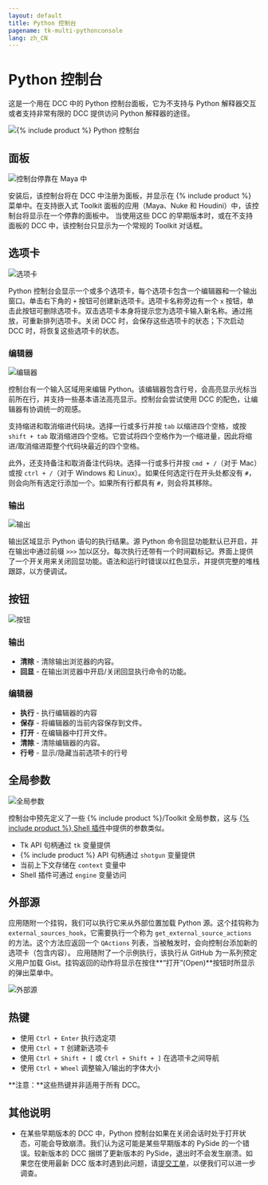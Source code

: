 ```yaml
---
layout: default
title: Python 控制台
pagename: tk-multi-pythonconsole
lang: zh_CN
---
```


# Python 控制台

这是一个用在 DCC 中的 Python 控制台面板，它为不支持与 Python 解释器交互或者支持非常有限的 DCC 提供访问 Python 解释器的途径。

![{% include product %} Python 控制台](../images/apps/multi-pythonconsole-python_console.png)

## 面板

![控制台停靠在 Maya 中](../images/apps/multi-pythonconsole-docked.png)

安装后，该控制台将在 DCC 中注册为面板，并显示在 {% include product %} 菜单中。在支持嵌入式 Toolkit 面板的应用（Maya、Nuke 和 Houdini）中，该控制台将显示在一个停靠的面板中。 当使用这些 DCC 的早期版本时，或在不支持面板的 DCC 中，该控制台只显示为一个常规的 Toolkit 对话框。

## 选项卡

![选项卡](../images/apps/multi-pythonconsole-tabs.png)

Python 控制台会显示一个或多个选项卡，每个选项卡包含一个编辑器和一个输出窗口。单击右下角的 `+` 按钮可创建新选项卡。选项卡名称旁边有一个 `x` 按钮，单击此按钮可删除选项卡。双击选项卡本身将提示您为选项卡输入新名称。通过拖放，可重新排列选项卡。关闭 DCC 时，会保存这些选项卡的状态；下次启动 DCC 时，将恢复这些选项卡的状态。

### 编辑器

![编辑器](../images/apps/multi-pythonconsole-input.png)

控制台有一个输入区域用来编辑 Python。该编辑器包含行号，会高亮显示光标当前所在行，并支持一些基本语法高亮显示。控制台会尝试使用 DCC 的配色，让编辑器有协调统一的观感。

支持缩进和取消缩进代码块。选择一行或多行并按 `tab` 以缩进四个空格，或按 `shift + tab` 取消缩进四个空格。它尝试将四个空格作为一个缩进量，因此将缩进/取消缩进距整个代码块最近的四个空格。

此外，还支持备注和取消备注代码块。选择一行或多行并按 `cmd + /`（对于 Mac）或按 `ctrl + /`（对于 Windows 和 Linux）。如果任何选定行在开头处都没有 `#`，则会向所有选定行添加一个。如果所有行都具有 `#`，则会将其移除。

### 输出

![输出](../images/apps/multi-pythonconsole-output.png)

输出区域显示 Python 语句的执行结果。源 Python 命令回显功能默认已开启，并在输出中通过前缀 `>>>` 加以区分。每次执行还带有一个时间戳标记。界面上提供了一个开关用来关闭回显功能。语法和运行时错误以红色显示，并提供完整的堆栈跟踪，以方便调试。

## 按钮

![按钮](../images/apps/multi-pythonconsole-buttons.png)

### 输出

* **清除** - 清除输出浏览器的内容。
* **回显** - 在输出浏览器中开启/关闭回显执行命令的功能。

### 编辑器

* **执行** - 执行编辑器的内容
* **保存** - 将编辑器的当前内容保存到文件。
* **打开** - 在编辑器中打开文件。
* **清除** - 清除编辑器的内容。
* **行号** - 显示/隐藏当前选项卡的行号

## 全局参数

![全局参数](../images/apps/multi-pythonconsoleglobals.png)

控制台中预先定义了一些 {% include product %}/Toolkit 全局参数，这与 [{% include product %} Shell 插件](https://support.shotgunsoftware.com/hc/zh-cn/articles/219039898)中提供的参数类似。

* Tk API 句柄通过 `tk` 变量提供
* {% include product %} API 句柄通过 `shotgun` 变量提供
* 当前上下文存储在 `context` 变量中
* Shell 插件可通过 `engine` 变量访问

## 外部源

应用随附一个挂钩，我们可以执行它来从外部位置加载 Python 源。这个挂钩称为 `external_sources_hook`，它需要执行一个称为 `get_external_source_actions` 的方法。这个方法应返回一个 `QActions` 列表，当被触发时，会向控制台添加新的选项卡（包含内容）。 应用随附了一个示例执行，该执行从 GitHub 为一系列预定义用户加载 Gist。挂钩返回的动作将显示在按住**“打开”(Open)**按钮时所显示的弹出菜单中。

![外部源](../images/apps/multi-pythonconsole-external_sources.png)

## 热键

* 使用 `Ctrl + Enter` 执行选定项
* 使用 `Ctrl + T` 创建新选项卡
* 使用 `Ctrl + Shift + [` 或 `Ctrl + Shift + ]` 在选项卡之间导航
* 使用 `Ctrl + Wheel` 调整输入/输出的字体大小

**注意：**这些热键并非适用于所有 DCC。

## 其他说明

* 在某些早期版本的 DCC 中，Python 控制台如果在关闭会话时处于打开状态，可能会导致崩溃。我们认为这可能是某些早期版本的 PySide 的一个错误。较新版本的 DCC 捆绑了更新版本的 PySide，退出时不会发生崩溃。如果您在使用最新 DCC 版本时遇到此问题，请[提交工单](https://support.shotgunsoftware.com/hc/zh-cn/requests/new)，以便我们可以进一步调查。